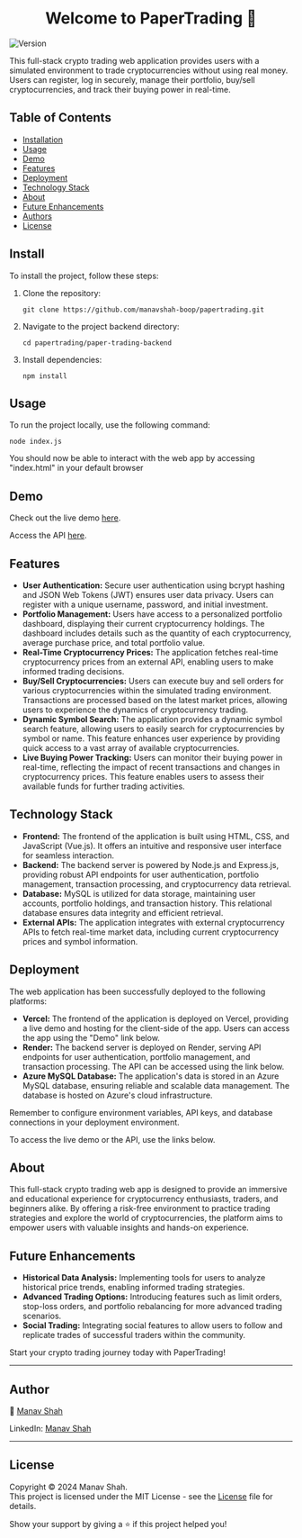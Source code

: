 
  <h1 align="center">Welcome to PaperTrading 👋</h1>
  <p>
    <img alt="Version" src="https://img.shields.io/badge/version-1.0-blue.svg?cacheSeconds=2592000" />
  </p>

  <p>This full-stack crypto trading web application provides users with a simulated environment to trade cryptocurrencies without using real money. Users can register, log in securely, manage their portfolio, buy/sell cryptocurrencies, and track their buying power in real-time.</p>


  <h2>Table of Contents</h2>
  <ul>
    <li><a href="#installation">Installation</a></li>
    <li><a href="#usage">Usage</a></li>
    <li><a href="#demo">Demo</a></li>
    <li><a href="#features">Features</a></li>
    <li><a href="#deployment">Deployment</a></li>
    <li><a href="#technology-stack">Technology Stack</a></li>
    <li><a href="#about">About</a></li>
    <li><a href="#future-enhancements">Future Enhancements</a></li>
    <li><a href="#authors">Authors</a></li>
    <li><a href="#license">License</a></li>
  </ul>

  <h2>Install</h2>
  <p>To install the project, follow these steps:</p>
  <ol>
    <li>Clone the repository:</li>
    <pre><code>git clone https://github.com/manavshah-boop/papertrading.git</code></pre>
    <li>Navigate to the project backend directory:</li>
    <pre><code>cd papertrading/paper-trading-backend</code></pre>
    <li>Install dependencies:</li>
    <pre><code>npm install</code></pre>
  </ol>

  <h2>Usage</h2>
  <p>To run the project locally, use the following command:</p>
  <pre><code>node index.js</code></pre>
  <p>You should now be able to interact with the web app by accessing "index.html" in your default browser</p>

  <h2>Demo</h2>
  <p>Check out the live demo <a href="https://papertrading.vercel.app">here</a>.</p>
  <p>Access the API <a href="https://papertrading-l028.onrender.com">here</a>.</p>

  <h2>Features</h2>
  <ul>
    <li><strong>User Authentication:</strong> Secure user authentication using bcrypt hashing and JSON Web Tokens (JWT) ensures user data privacy. Users can register with a unique username, password, and initial investment.</li>
    <li><strong>Portfolio Management:</strong> Users have access to a personalized portfolio dashboard, displaying their current cryptocurrency holdings. The dashboard includes details such as the quantity of each cryptocurrency, average purchase price, and total portfolio value.</li>
    <li><strong>Real-Time Cryptocurrency Prices:</strong> The application fetches real-time cryptocurrency prices from an external API, enabling users to make informed trading decisions.</li>
    <li><strong>Buy/Sell Cryptocurrencies:</strong> Users can execute buy and sell orders for various cryptocurrencies within the simulated trading environment. Transactions are processed based on the latest market prices, allowing users to experience the dynamics of cryptocurrency trading.</li>
    <li><strong>Dynamic Symbol Search:</strong> The application provides a dynamic symbol search feature, allowing users to easily search for cryptocurrencies by symbol or name. This feature enhances user experience by providing quick access to a vast array of available cryptocurrencies.</li>
    <li><strong>Live Buying Power Tracking:</strong> Users can monitor their buying power in real-time, reflecting the impact of recent transactions and changes in cryptocurrency prices. This feature enables users to assess their available funds for further trading activities.</li>
  </ul>

  <h2>Technology Stack</h2>
  <ul>
    <li><strong>Frontend:</strong> The frontend of the application is built using HTML, CSS, and JavaScript (Vue.js). It offers an intuitive and responsive user interface for seamless interaction.</li>
    <li><strong>Backend:</strong> The backend server is powered by Node.js and Express.js, providing robust API endpoints for user authentication, portfolio management, transaction processing, and cryptocurrency data retrieval.</li>
    <li><strong>Database:</strong> MySQL is utilized for data storage, maintaining user accounts, portfolio holdings, and transaction history. This relational database ensures data integrity and efficient retrieval.</li>
    <li><strong>External APIs:</strong> The application integrates with external cryptocurrency APIs to fetch real-time market data, including current cryptocurrency prices and symbol information.</li>
  </ul>

  <h2>Deployment</h2>
  <p>The web application has been successfully deployed to the following platforms:</p>
  <ul>
    <li><strong>Vercel:</strong> The frontend of the application is deployed on Vercel, providing a live demo and hosting for the client-side of the app. Users can access the app using the "Demo" link below.</li>
    <li><strong>Render:</strong> The backend server is deployed on Render, serving API endpoints for user authentication, portfolio management, and transaction processing. The API can be accessed using the link below.</li>
    <li><strong>Azure MySQL Database:</strong> The application's data is stored in an Azure MySQL database, ensuring reliable and scalable data management. The database is hosted on Azure's cloud infrastructure.</li>
  </ul>
  <p>Remember to configure environment variables, API keys, and database connections in your deployment environment.</p>

  <p>To access the live demo or the API, use the links below.</p>

  <h2>About</h2>
  <p>This full-stack crypto trading web app is designed to provide an immersive and educational experience for cryptocurrency enthusiasts, traders, and beginners alike. By offering a risk-free environment to practice trading strategies and explore the world of cryptocurrencies, the platform aims to empower users with valuable insights and hands-on experience.</p>

<h2>Future Enhancements</h2>
  <ul>
    <li><strong>Historical Data Analysis:</strong> Implementing tools for users to analyze historical price trends, enabling informed trading strategies.</li>
    <li><strong>Advanced Trading Options:</strong> Introducing features such as limit orders, stop-loss orders, and portfolio rebalancing for more advanced trading scenarios.</li>
    <li><strong>Social Trading:</strong> Integrating social features to allow users to follow and replicate trades of successful traders within the community.</li>
  </ul>

  <p>Start your crypto trading journey today with PaperTrading!</p>

  <hr>

  <h2>Author</h2>
  <p>👤 <a href="https://github.com/manavshah-boop">Manav Shah</a></p>
  <p>LinkedIn: <a href="https://linkedin.com/in/manav-shah1">Manav Shah</a></p>

  <hr>
  <h2>License</h2>
<p>Copyright © 2024 Manav Shah.<br>
This project is licensed under the MIT License - see the <a href="LICENSE">License</a> file for details.</p>

  <p>Show your support by giving a ⭐️ if this project helped you!</p>

</body>